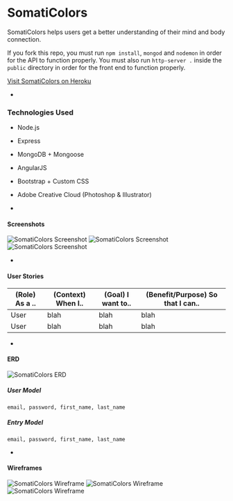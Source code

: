# SomatiColors 

SomatiColors helps users get a better understanding of their mind and body connection.

If you fork this repo, you must run `npm install`, `mongod` and `nodemon` in order for the API to function properly. You must also run `http-server .` inside the `public` directory in order for the front end to function properly.

[ Visit SomatiColors on Heroku ](http://somaticolors.herokuapp.com/)

-

### Technologies Used

* Node.js

* Express

* MongoDB + Mongoose

* AngularJS

* Bootstrap + Custom CSS

* Adobe Creative Cloud (Photoshop & Illustrator)

-

#### Screenshots

![ SomatiColors Screenshot ](readme/landing.png)
![ SomatiColors Screenshot ](readme/timeline.png)
![ SomatiColors Screenshot ](readme/settings.png)

-

#### User Stories

| (Role) As a .. | (Context) When I.. | (Goal) I want to.. | (Benefit/Purpose) So that I can.. |
|----------------|--------------------|--------------------|-----------------------------------|
| User | blah | blah | blah |
| User | blah | blah | blah |

-

#### ERD

![ SomatiColors ERD ](readme/erd.jpg)

##### User Model
``` email, password, first_name, last_name ```

##### Entry Model
``` email, password, first_name, last_name ```

-

#### Wireframes

![ SomatiColors Wireframe ](readme/wf01.png)
![ SomatiColors Wireframe ](readme/wf02.png)
![ SomatiColors Wireframe ](readme/wf03.png)
